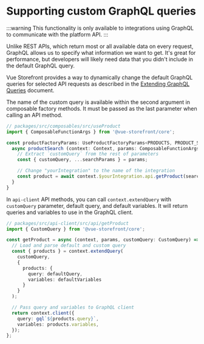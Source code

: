 # Supporting custom GraphQL queries

:::warning 
This functionality is only available to integrations using GraphQL to communicate with the platform API.
:::

Unlike REST APIs, which return most or all available data on every request, GraphQL allows us to specify what information we want to get. It's great for performance, but developers will likely need data that you didn't include in the default GraphQL query.

Vue Storefront provides a way to dynamically change the default GraphQL queries for selected API requests as described in the [Extending GraphQL Queries](../composition/extending-graphql-queries.html) document.

The name of the custom query is available within the second argument in composable factory methods. It must be passed as the last parameter when calling an API method.

```ts
// packages/src/composables/src/useProduct
import { ComposableFunctionArgs } from '@vue-storefront/core';

const productFactoryParams: UseProductFactoryParams<PRODUCTS, PRODUCT_SEARCH_PARAMS> = {
  async productSearch (context: Context, params: ComposableFunctionArgs<PRODUCT_SEARCH_PARAMS>) {
    // Extract `customQuery` from the rest of parameters
    const { customQuery, ...searchParams } = params;

    // Change "yourIntegration" to the name of the integration
    const product = await context.$yourIntegration.api.getProduct(searchParams, customQuery);
  }
}
```

In `api-client` API methods, you can call `context.extendQuery` with `customQuery` parameter, default query, and default variables. It will return queries and variables to use in the GraphQL client.

```ts
// packages/src/api-client/src/api/getProduct
import { CustomQuery } from '@vue-storefront/core';

const getProduct = async (context, params, customQuery: CustomQuery) => {
  // Load and parse default and custom query
  const { products } = context.extendQuery(
    customQuery,
    {
      products: {
        query: defaultQuery,
        variables: defaultVariables
      }
    }
  );

  // Pass query and variables to GraphQL client
  return context.client({
    query: gql`${products.query}`,
    variables: products.variables,
  });
};
```
